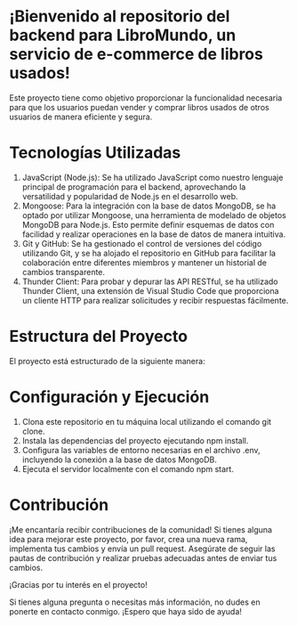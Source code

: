 # ¡Bienvenido al repositorio del backend para LibroMundo, un servicio de e-commerce de libros usados!

Este proyecto tiene como objetivo proporcionar la funcionalidad necesaria para que los usuarios puedan vender y comprar libros usados de otros usuarios de manera eficiente y segura.

# Tecnologías Utilizadas
1.  JavaScript (Node.js): Se ha utilizado JavaScript como nuestro lenguaje principal de programación para el backend, aprovechando la versatilidad y popularidad de Node.js en el desarrollo web.
2. Mongoose: Para la integración con la base de datos MongoDB, se ha optado por utilizar Mongoose, una herramienta de modelado de objetos MongoDB para Node.js. Esto permite definir esquemas de datos con facilidad y realizar operaciones en la base de datos de manera intuitiva.
3. Git y GitHub: Se ha gestionado el control de versiones del código utilizando Git, y se ha alojado el repositorio en GitHub para facilitar la colaboración entre diferentes miembros y mantener un historial de cambios transparente.
4. Thunder Client: Para probar y depurar las API RESTful, se ha utilizado Thunder Client, una extensión de Visual Studio Code que proporciona un cliente HTTP para realizar solicitudes y recibir respuestas fácilmente.

# Estructura del Proyecto
El proyecto está estructurado de la siguiente manera:

# Configuración y Ejecución
1. Clona este repositorio en tu máquina local utilizando el comando git clone.
2. Instala las dependencias del proyecto ejecutando npm install.
3. Configura las variables de entorno necesarias en el archivo .env, incluyendo la conexión a la base de datos MongoDB.
4. Ejecuta el servidor localmente con el comando npm start.
   
# Contribución
¡Me encantaría recibir contribuciones de la comunidad! Si tienes alguna idea para mejorar este proyecto, por favor, crea una nueva rama, implementa tus cambios y envía un pull request. Asegúrate de seguir las pautas de contribución y realizar pruebas adecuadas antes de enviar tus cambios.

¡Gracias por tu interés en el proyecto!

Si tienes alguna pregunta o necesitas más información, no dudes en ponerte en contacto conmigo. ¡Espero que haya sido de ayuda!
